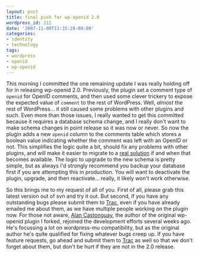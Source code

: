 ```yaml
---
layout: post
title: final push for wp-openid 2.0
wordpress_id: 211
date: '2007-11-08T11:35:28-08:00'
categories:
- identity
- technology
tags:
- wordpress
- openid
- wp-openid
---
```

This morning I committed the one remaining update I was really holding off for in releasing wp-openid 2.0.  Previously, the plugin set a comment type of `openid` for OpenID comments, and then used some clever trickery to expose the expected value of `comment` to the rest of WordPress.  Well, *almost* the rest of WordPress... it still caused some problems with other plugins and such.  Even more than those issues, I really wanted to get this committed because it requires a database schema change, and I really don't want to  make schema changes in point release so it was now or never.  So now the plugin adds a new `openid` column to the comments table which stores a boolean value indicating whether the comment was left with an OpenID or not.  This simplifies the logic quite a bit, should fix any problems with other plugins, and will make it easier to migrate to a [real solution][] if and when that becomes available.  The logic to upgrade to the new schema is pretty simple, but as always I'd strongly recommend you backup your database first if you are attempting this in production.  You will want to deactivate the plugin, upgrade, and then reactivate... really, it likely won't work otherwise.

So this brings me to my request of all of you.  First of all, please grab this latest version out of svn and try it out.  But second, if you have any outstanding bugs please submit them to [Trac][], even if you have already emailed me about them, as we have multiple people working on the plugin now.  For those not aware, [Alan Castonguay][], the author of the original wp-openid plugin I forked, rejoined the development efforts several weeks ago.  He's focussing a lot on wordpress-mu compatibility, but as the original author he's quite qualified for fixing whatever bugs creep up.  If you have feature requests, go ahead and submit them to [Trac][] as well so that we don't forget about them, but don't be hurt if they are not in the 2.0 release.

[real solution]: http://trac.wordpress.org/ticket/5183
[trac]: http://dev.wp-plugins.org/report/9?COMPONENT=openid
[Alan Castonguay]: http://verselogic.net/
